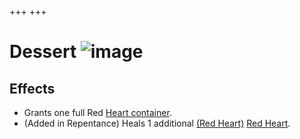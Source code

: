 +++
+++

 # Dessert ![image](/image/Dessert.png) 


Effects
---------


* Grants one full Red [Heart container](/wiki/Heart_container "Heart container").
* (Added in Repentance) Heals 1 additional [(Red Heart)](/wiki/Red_Heart "Red Heart") [Red Heart](/wiki/Red_Heart "Red Heart").


